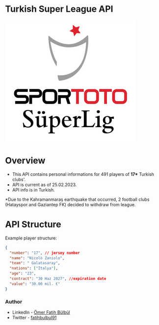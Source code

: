 # Turkish Super League API

![](./screenshot.png)

# Overview

- This API contains personal informations for 491 players of **17\*** Turkish clubs'.
- API is current as of 25.02.2023.
- API info is in Turkish.

\*Due to the Kahramanmaraş earthquake that occurred, 2 football clubs (Hatayspor and Gaziantep FK) decided to withdraw from league.

# API Structure

Example player structure:

```json
{
  "number": "17", // jersey number
  "name": "Nicolò Zaniolo",
  "team": " Galatasaray",
  "nations": ["İtalya"],
  "age": "23",
  "contract": "30 Haz 2027", //expiration date
  "value": "30.00 mil. €"
}
```

### Author

- LinkedIn - [Ömer Fatih Bülbül](https://www.linkedin.com/in/ömer-fatih-bülbül-74a890236/)
- Twitter - [fatihbulbul91](https://twitter.com/fatihbulbul91)
